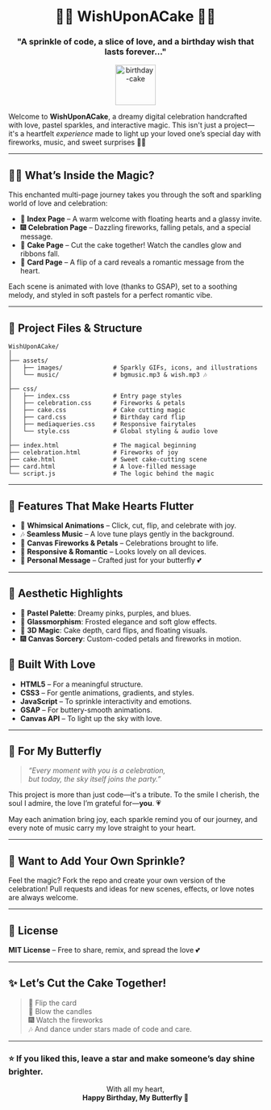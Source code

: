 <h1 align="center"> 💖🎂 WishUponACake 🎂💖  </h1>
<h3 align="center">
  <b>"A sprinkle of code, a slice of love, and a birthday wish that lasts forever..."</b>
</h3>

<p align="center">
    <img src="https://img.icons8.com/emoji/96/000000/birthday-cake-emoji.png" alt="birthday-cake" width="80"/>
</p>

Welcome to **WishUponACake**, a dreamy digital celebration handcrafted with love, pastel sparkles, and interactive magic. This isn't just a project—it's a heartfelt *experience* made to light up your loved one’s special day with fireworks, music, and sweet surprises 🍰💫

---

## 🌷✨ What’s Inside the Magic?

This enchanted multi-page journey takes you through the soft and sparkling world of love and celebration:

- 💌 **Index Page** – A warm welcome with floating hearts and a glassy invite.
- 🎆 **Celebration Page** – Dazzling fireworks, falling petals, and a special message.
- 🍰 **Cake Page** – Cut the cake together! Watch the candles glow and ribbons fall.
- 💖 **Card Page** – A flip of a card reveals a romantic message from the heart.

Each scene is animated with love (thanks to GSAP), set to a soothing melody, and styled in soft pastels for a perfect romantic vibe.

---

## 🎁 Project Files & Structure

```
WishUponACake/
│
├── assets/
│   ├── images/              # Sparkly GIFs, icons, and illustrations
│   └── music/               # bgmusic.mp3 & wish.mp3 🎶
│
├── css/
│   ├── index.css            # Entry page styles
│   ├── celebration.css      # Fireworks & petals
│   ├── cake.css             # Cake cutting magic
│   ├── card.css             # Birthday card flip
│   ├── mediaqueries.css     # Responsive fairytales
│   └── style.css            # Global styling & audio love
│
├── index.html               # The magical beginning
├── celebration.html         # Fireworks of joy
├── cake.html                # Sweet cake-cutting scene
├── card.html                # A love-filled message
└── script.js                # The logic behind the magic
```

---

## 🌟 Features That Make Hearts Flutter

- 🎈 **Whimsical Animations** – Click, cut, flip, and celebrate with joy.
- 🎶 **Seamless Music** – A love tune plays gently in the background.
- 🎇 **Canvas Fireworks & Petals** – Celebrations brought to life.
- 📱 **Responsive & Romantic** – Looks lovely on all devices.
- 💌 **Personal Message** – Crafted just for your butterfly 💕

---

## 🎨 Aesthetic Highlights

- 🌸 **Pastel Palette**: Dreamy pinks, purples, and blues.
- 🧊 **Glassmorphism**: Frosted elegance and soft glow effects.
- 💫 **3D Magic**: Cake depth, card flips, and floating visuals.
- 🎆 **Canvas Sorcery**: Custom-coded petals and fireworks in motion.



## 🔧 Built With Love

- **HTML5** – For a meaningful structure.
- **CSS3** – For gentle animations, gradients, and styles.
- **JavaScript** – To sprinkle interactivity and emotions.
- **GSAP** – For buttery-smooth animations.
- **Canvas API** – To light up the sky with love.

---

## 🦋 For My Butterfly

> _“Every moment with you is a celebration,  
> but today, the sky itself joins the party.”_  

This project is more than just code—it's a tribute. To the smile I cherish, the soul I admire, the love I’m grateful for—**you**. 💗

May each animation bring joy, each sparkle remind you of our journey, and every note of music carry my love straight to your heart.

---

## 🤗 Want to Add Your Own Sprinkle?

Feel the magic? Fork the repo and create your own version of the celebration!
Pull requests and ideas for new scenes, effects, or love notes are always welcome.

---

## 📜 License

**MIT License** – Free to share, remix, and spread the love 💕

---

## ✨ Let’s Cut the Cake Together!

> 🍰 Flip the card  
> 💖 Blow the candles  
> 🎆 Watch the fireworks  
> 🎶 And dance under stars made of code and care.

---

### ⭐ If you liked this, leave a star and make someone’s day shine brighter.

<p align="center">
  With all my heart,  
  <br><strong>Happy Birthday, My Butterfly 🦋</strong>
</p>
